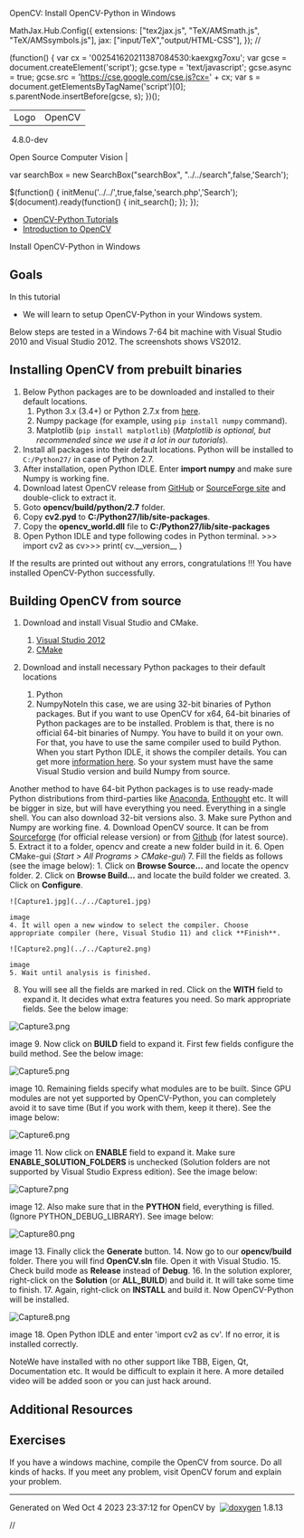 

OpenCV: Install OpenCV-Python in Windows

 MathJax.Hub.Config({
 extensions: ["tex2jax.js", "TeX/AMSmath.js", "TeX/AMSsymbols.js"],
 jax: ["input/TeX","output/HTML-CSS"],
});
//<![CDATA[
MathJax.Hub.Config(
{
 TeX: {
 Macros: {
 matTT: [ "\\[ \\left|\\begin{array}{ccc} #1 & #2 & #3\\\\ #4 & #5 & #6\\\\ #7 & #8 & #9 \\end{array}\\right| \\]", 9],
 fork: ["\\left\\{ \\begin{array}{l l} #1 & \\mbox{#2}\\\\ #3 & \\mbox{#4}\\\\ \\end{array} \\right.", 4],
 forkthree: ["\\left\\{ \\begin{array}{l l} #1 & \\mbox{#2}\\\\ #3 & \\mbox{#4}\\\\ #5 & \\mbox{#6}\\\\ \\end{array} \\right.", 6],
 forkfour: ["\\left\\{ \\begin{array}{l l} #1 & \\mbox{#2}\\\\ #3 & \\mbox{#4}\\\\ #5 & \\mbox{#6}\\\\ #7 & \\mbox{#8}\\\\ \\end{array} \\right.", 8],
 vecthree: ["\\begin{bmatrix} #1\\\\ #2\\\\ #3 \\end{bmatrix}", 3],
 vecthreethree: ["\\begin{bmatrix} #1 & #2 & #3\\\\ #4 & #5 & #6\\\\ #7 & #8 & #9 \\end{bmatrix}", 9],
 cameramatrix: ["#1 = \\begin{bmatrix} f\_x & 0 & c\_x\\\\ 0 & f\_y & c\_y\\\\ 0 & 0 & 1 \\end{bmatrix}", 1],
 distcoeffs: ["(k\_1, k\_2, p\_1, p\_2[, k\_3[, k\_4, k\_5, k\_6 [, s\_1, s\_2, s\_3, s\_4[, \\tau\_x, \\tau\_y]]]]) \\text{ of 4, 5, 8, 12 or 14 elements}"],
 distcoeffsfisheye: ["(k\_1, k\_2, k\_3, k\_4)"],
 hdotsfor: ["\\dots", 1],
 mathbbm: ["\\mathbb{#1}", 1],
 bordermatrix: ["\\matrix{#1}", 1]
 }
 }
}
);
//]]>

 (function() {
 var cx = '002541620211387084530:kaexgxg7oxu';
 var gcse = document.createElement('script');
 gcse.type = 'text/javascript';
 gcse.async = true;
 gcse.src = 'https://cse.google.com/cse.js?cx=' + cx;
 var s = document.getElementsByTagName('script')[0];
 s.parentNode.insertBefore(gcse, s);
 })();

|  |  |
| --- | --- |
| Logo | OpenCV
 4.8.0-dev

Open Source Computer Vision |

var searchBox = new SearchBox("searchBox", "../../search",false,'Search');

$(function() {
 initMenu('../../',true,false,'search.php','Search');
 $(document).ready(function() { init\_search(); });
});

* [OpenCV-Python Tutorials](../../d6/d00/tutorial_py_root.html "../../d6/d00/tutorial_py_root.html")
* [Introduction to OpenCV](../../da/df6/tutorial_py_table_of_contents_setup.html "../../da/df6/tutorial_py_table_of_contents_setup.html")

Install OpenCV-Python in Windows  

## Goals

In this tutorial

* We will learn to setup OpenCV-Python in your Windows system.

Below steps are tested in a Windows 7-64 bit machine with Visual Studio 2010 and Visual Studio 2012. The screenshots shows VS2012.

## Installing OpenCV from prebuilt binaries

1. Below Python packages are to be downloaded and installed to their default locations.
	1. Python 3.x (3.4+) or Python 2.7.x from [here](https://www.python.org/downloads/ "https://www.python.org/downloads/").
	2. Numpy package (for example, using `pip install numpy` command).
	3. Matplotlib (`pip install matplotlib`) (*Matplotlib is optional, but recommended since we use it a lot in our tutorials*).
2. Install all packages into their default locations. Python will be installed to `C:/Python27/` in case of Python 2.7.
3. After installation, open Python IDLE. Enter **import numpy** and make sure Numpy is working fine.
4. Download latest OpenCV release from [GitHub](https://github.com/opencv/opencv/releases "https://github.com/opencv/opencv/releases") or [SourceForge site](https://sourceforge.net/projects/opencvlibrary/files/ "https://sourceforge.net/projects/opencvlibrary/files/") and double-click to extract it.
5. Goto **opencv/build/python/2.7** folder.
6. Copy **cv2.pyd** to **C:/Python27/lib/site-packages**.
7. Copy the **opencv\_world.dll** file to **C:/Python27/lib/site-packages**
8. Open Python IDLE and type following codes in Python terminal. >>> import cv2 as cv>>> print( cv.\_\_version\_\_ )

If the results are printed out without any errors, congratulations !!! You have installed OpenCV-Python successfully.

## Building OpenCV from source

1. Download and install Visual Studio and CMake.
	1. [Visual Studio 2012](https://go.microsoft.com/?linkid=9816768 "https://go.microsoft.com/?linkid=9816768")
	2. [CMake](https://cmake.org/download/ "https://cmake.org/download/")
2. Download and install necessary Python packages to their default locations

	1. Python
	2. NumpyNoteIn this case, we are using 32-bit binaries of Python packages. But if you want to use OpenCV for x64, 64-bit binaries of Python packages are to be installed. Problem is that, there is no official 64-bit binaries of Numpy. You have to build it on your own. For that, you have to use the same compiler used to build Python. When you start Python IDLE, it shows the compiler details. You can get more [information here](http://stackoverflow.com/q/2676763/1134940 "http://stackoverflow.com/q/2676763/1134940"). So your system must have the same Visual Studio version and build Numpy from source.

Another method to have 64-bit Python packages is to use ready-made Python distributions from third-parties like [Anaconda](http://www.continuum.io/downloads "http://www.continuum.io/downloads"), [Enthought](https://www.enthought.com/downloads/ "https://www.enthought.com/downloads/") etc. It will be bigger in size, but will have everything you need. Everything in a single shell. You can also download 32-bit versions also.
3. Make sure Python and Numpy are working fine.
4. Download OpenCV source. It can be from [Sourceforge](http://sourceforge.net/projects/opencvlibrary/ "http://sourceforge.net/projects/opencvlibrary/") (for official release version) or from [Github](https://github.com/opencv/opencv "https://github.com/opencv/opencv") (for latest source).
5. Extract it to a folder, opencv and create a new folder build in it.
6. Open CMake-gui (*Start > All Programs > CMake-gui*)
7. Fill the fields as follows (see the image below):
	1. Click on **Browse Source...** and locate the opencv folder.
	2. Click on **Browse Build...** and locate the build folder we created.
	3. Click on **Configure**.

	![Capture1.jpg](../../Capture1.jpg)

	image
	4. It will open a new window to select the compiler. Choose appropriate compiler (here, Visual Studio 11) and click **Finish**.

	![Capture2.png](../../Capture2.png)

	image
	5. Wait until analysis is finished.
8. You will see all the fields are marked in red. Click on the **WITH** field to expand it. It decides what extra features you need. So mark appropriate fields. See the below image:

![Capture3.png](../../Capture3.png)

image
9. Now click on **BUILD** field to expand it. First few fields configure the build method. See the below image:

![Capture5.png](../../Capture5.png)

image
10. Remaining fields specify what modules are to be built. Since GPU modules are not yet supported by OpenCV-Python, you can completely avoid it to save time (But if you work with them, keep it there). See the image below:

![Capture6.png](../../Capture6.png)

image
11. Now click on **ENABLE** field to expand it. Make sure **ENABLE\_SOLUTION\_FOLDERS** is unchecked (Solution folders are not supported by Visual Studio Express edition). See the image below:

![Capture7.png](../../Capture7.png)

image
12. Also make sure that in the **PYTHON** field, everything is filled. (Ignore PYTHON\_DEBUG\_LIBRARY). See image below:

![Capture80.png](../../Capture80.png)

image
13. Finally click the **Generate** button.
14. Now go to our **opencv/build** folder. There you will find **OpenCV.sln** file. Open it with Visual Studio.
15. Check build mode as **Release** instead of **Debug**.
16. In the solution explorer, right-click on the **Solution** (or **ALL\_BUILD**) and build it. It will take some time to finish.
17. Again, right-click on **INSTALL** and build it. Now OpenCV-Python will be installed.

![Capture8.png](../../Capture8.png)

image
18. Open Python IDLE and enter 'import cv2 as cv'. If no error, it is installed correctly.

NoteWe have installed with no other support like TBB, Eigen, Qt, Documentation etc. It would be difficult to explain it here. A more detailed video will be added soon or you can just hack around.
## Additional Resources

## Exercises

If you have a windows machine, compile the OpenCV from source. Do all kinds of hacks. If you meet any problem, visit OpenCV forum and explain your problem. 

---

Generated on Wed Oct 4 2023 23:37:12 for OpenCV by  [![doxygen](../../doxygen.png)](http://www.doxygen.org/index.html "http://www.doxygen.org/index.html") 1.8.13

//<![CDATA[
addTutorialsButtons();
//]]>

